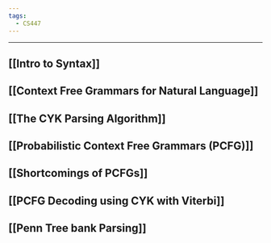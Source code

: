 ```yaml
---
tags:
  - CS447
---
```

---
## [[Intro to Syntax]]

## [[Context Free Grammars for Natural Language]]

## [[The CYK Parsing Algorithm]]

## [[Probabilistic Context Free Grammars (PCFG)]]

## [[Shortcomings of PCFGs]]

## [[PCFG Decoding using CYK with Viterbi]]

## [[Penn Tree bank Parsing]]


